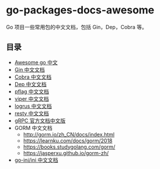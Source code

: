 # go-packages-docs-awesome
Go 项目一些常用包的中文文档，包括 Gin，Dep，Cobra 等。

## 目录
- [Awesome go 中文](https://github.com/yinggaozhen/awesome-go-cn)
- [Gin 中文文档](./docs/Gin)
- [Cobra 中文文档](./docs/Cobra)
- [Dep 中文文档](./docs/Dep)
- [pflag 中文文档](./docs/pflag)
- [viper 中文文档](./docs/viper)
- [logrus 中文文档](./docs/logrus)
- [resty 中文文档](./docs/resty)
- [gRPC 官方文档中文版](http://doc.oschina.net/grpc)
- GORM 中文文档
  - http://gorm.io/zh_CN/docs/index.html
  - https://learnku.com/docs/gorm/2018
  - https://books.studygolang.com/gorm/
  - https://jasperxu.github.io/gorm-zh/
- [go-ini/ini 中文文档](https://ini.unknwon.io/docs/intro)  
